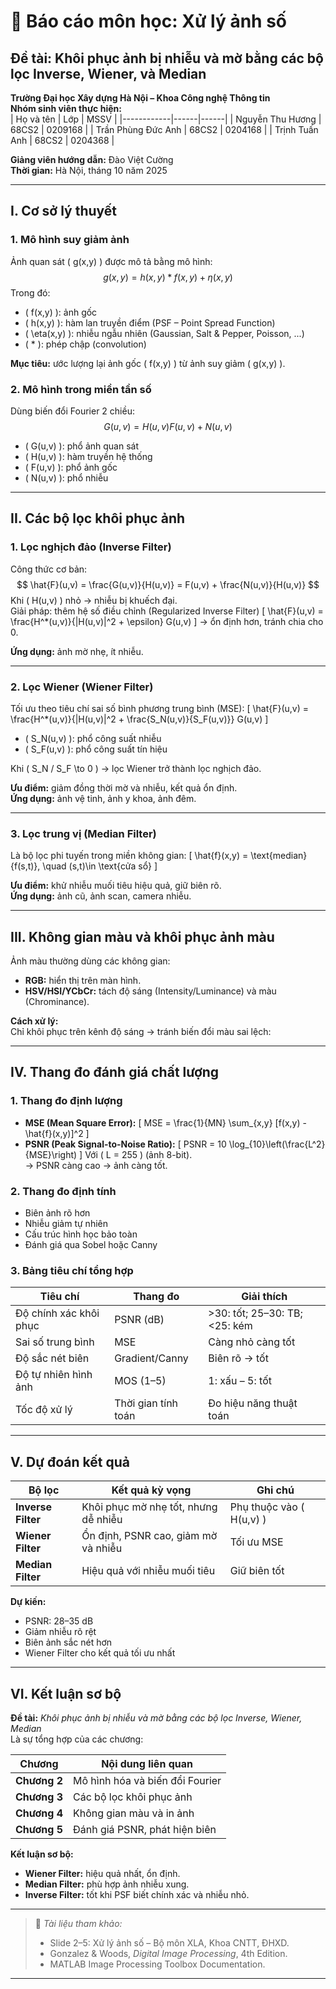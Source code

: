 # 🎯 Báo cáo môn học: Xử lý ảnh số  
## Đề tài: Khôi phục ảnh bị nhiễu và mờ bằng các bộ lọc Inverse, Wiener, và Median  

**Trường Đại học Xây dựng Hà Nội – Khoa Công nghệ Thông tin**  
**Nhóm sinh viên thực hiện:**  
| Họ và tên | Lớp | MSSV |
|------------|------|------|
| Nguyễn Thu Hương | 68CS2 | 0209168 |
| Trần Phùng Đức Anh | 68CS2 | 0204168 |
| Trịnh Tuấn Anh | 68CS2 | 0204368 |

**Giảng viên hướng dẫn:** Đào Việt Cường  
**Thời gian:** Hà Nội, tháng 10 năm 2025  

---

## I. Cơ sở lý thuyết

### 1. Mô hình suy giảm ảnh
Ảnh quan sát \( g(x,y) \) được mô tả bằng mô hình:
$$
g(x,y) = h(x,y) * f(x,y) + \eta(x,y)
$$
Trong đó:
- \( f(x,y) \): ảnh gốc  
- \( h(x,y) \): hàm lan truyền điểm (PSF – Point Spread Function)  
- \( \eta(x,y) \): nhiễu ngẫu nhiên (Gaussian, Salt & Pepper, Poisson, ...)  
- \( * \): phép chập (convolution)  

**Mục tiêu:** ước lượng lại ảnh gốc \( f(x,y) \) từ ảnh suy giảm \( g(x,y) \).

### 2. Mô hình trong miền tần số
Dùng biến đổi Fourier 2 chiều:
$$
G(u,v) = H(u,v)F(u,v) + N(u,v)
$$
- \( G(u,v) \): phổ ảnh quan sát  
- \( H(u,v) \): hàm truyền hệ thống  
- \( F(u,v) \): phổ ảnh gốc  
- \( N(u,v) \): phổ nhiễu  

---

## II. Các bộ lọc khôi phục ảnh

### 1. Lọc nghịch đảo (Inverse Filter)
Công thức cơ bản:
$$
\hat{F}(u,v) = \frac{G(u,v)}{H(u,v)} = F(u,v) + \frac{N(u,v)}{H(u,v)}
$$
Khi \( H(u,v) \) nhỏ → nhiễu bị khuếch đại.  
Giải pháp: thêm hệ số điều chỉnh (Regularized Inverse Filter)
\[
\hat{F}(u,v) = \frac{H^*(u,v)}{|H(u,v)|^2 + \epsilon} G(u,v)
\]
→ ổn định hơn, tránh chia cho 0.

**Ứng dụng:** ảnh mờ nhẹ, ít nhiễu.

---

### 2. Lọc Wiener (Wiener Filter)
Tối ưu theo tiêu chí sai số bình phương trung bình (MSE):
\[
\hat{F}(u,v) = \frac{H^*(u,v)}{|H(u,v)|^2 + \frac{S_N(u,v)}{S_F(u,v)}} G(u,v)
\]

- \( S_N(u,v) \): phổ công suất nhiễu  
- \( S_F(u,v) \): phổ công suất tín hiệu  

Khi \( S_N / S_F \to 0 \) → lọc Wiener trở thành lọc nghịch đảo.

**Ưu điểm:** giảm đồng thời mờ và nhiễu, kết quả ổn định.  
**Ứng dụng:** ảnh vệ tinh, ảnh y khoa, ảnh đêm.

---

### 3. Lọc trung vị (Median Filter)
Là bộ lọc phi tuyến trong miền không gian:
\[
\hat{f}(x,y) = \text{median}\{f(s,t)\}, \quad (s,t)\in \text{cửa sổ}
\]

**Ưu điểm:** khử nhiễu muối tiêu hiệu quả, giữ biên rõ.  
**Ứng dụng:** ảnh cũ, ảnh scan, camera nhiễu.

---

## III. Không gian màu và khôi phục ảnh màu
Ảnh màu thường dùng các không gian:
- **RGB:** hiển thị trên màn hình.  
- **HSV/HSI/YCbCr:** tách độ sáng (Intensity/Luminance) và màu (Chrominance).

**Cách xử lý:**  
Chỉ khôi phục trên kênh độ sáng → tránh biến đổi màu sai lệch:


---

## IV. Thang đo đánh giá chất lượng

### 1. Thang đo định lượng
- **MSE (Mean Square Error):**
  \[
  MSE = \frac{1}{MN} \sum_{x,y} [f(x,y) - \hat{f}(x,y)]^2
  \]
- **PSNR (Peak Signal-to-Noise Ratio):**
  \[
  PSNR = 10 \log_{10}\left(\frac{L^2}{MSE}\right)
  \]
  Với \( L = 255 \) (ảnh 8-bit).  
  → PSNR càng cao → ảnh càng tốt.

### 2. Thang đo định tính
- Biên ảnh rõ hơn  
- Nhiễu giảm tự nhiên  
- Cấu trúc hình học bảo toàn  
- Đánh giá qua Sobel hoặc Canny

### 3. Bảng tiêu chí tổng hợp

| Tiêu chí | Thang đo | Giải thích |
|-----------|-----------|-------------|
| Độ chính xác khôi phục | PSNR (dB) | >30: tốt; 25–30: TB; <25: kém |
| Sai số trung bình | MSE | Càng nhỏ càng tốt |
| Độ sắc nét biên | Gradient/Canny | Biên rõ → tốt |
| Độ tự nhiên hình ảnh | MOS (1–5) | 1: xấu – 5: tốt |
| Tốc độ xử lý | Thời gian tính toán | Đo hiệu năng thuật toán |

---

## V. Dự đoán kết quả

| Bộ lọc | Kết quả kỳ vọng | Ghi chú |
|--------|------------------|---------|
| **Inverse Filter** | Khôi phục mờ nhẹ tốt, nhưng dễ nhiễu | Phụ thuộc vào \( H(u,v) \) |
| **Wiener Filter** | Ổn định, PSNR cao, giảm mờ và nhiễu | Tối ưu MSE |
| **Median Filter** | Hiệu quả với nhiễu muối tiêu | Giữ biên tốt |

**Dự kiến:**  
- PSNR: 28–35 dB  
- Giảm nhiễu rõ rệt  
- Biên ảnh sắc nét hơn  
- Wiener Filter cho kết quả tối ưu nhất  

---

## VI. Kết luận sơ bộ

**Đề tài:** *Khôi phục ảnh bị nhiễu và mờ bằng các bộ lọc Inverse, Wiener, Median*  
Là sự tổng hợp của các chương:

| Chương | Nội dung liên quan |
|--------|--------------------|
| **Chương 2** | Mô hình hóa và biến đổi Fourier |
| **Chương 3** | Các bộ lọc khôi phục ảnh |
| **Chương 4** | Không gian màu và in ảnh |
| **Chương 5** | Đánh giá PSNR, phát hiện biên |

**Kết luận sơ bộ:**
- **Wiener Filter:** hiệu quả nhất, ổn định.  
- **Median Filter:** phù hợp ảnh nhiễu xung.  
- **Inverse Filter:** tốt khi PSF biết chính xác và nhiễu nhỏ.  

---

> 📘 *Tài liệu tham khảo:*
> - Slide 2–5: Xử lý ảnh số – Bộ môn XLA, Khoa CNTT, ĐHXD.  
> - Gonzalez & Woods, *Digital Image Processing*, 4th Edition.  
> - MATLAB Image Processing Toolbox Documentation.

---

